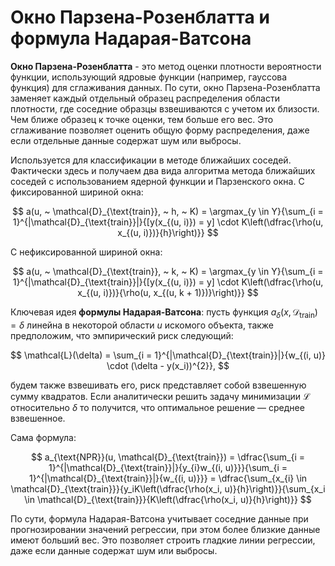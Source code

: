 # Окно Парзена-Розенблатта и формула Надарая-Ватсона

**Окно Парзена-Розенблатта** - это метод оценки плотности вероятности функции, использующий ядровые функции (например, гауссова функция) для сглаживания данных. По сути, окно Парзена-Розенблатта заменяет каждый отдельный образец распределения области плотности, где соседние образцы взвешиваются с учетом их близости. Чем ближе образец к точке оценки, тем больше его вес. Это сглаживание позволяет оценить общую форму распределения, даже если отдельные данные содержат шум или выбросы.

Используется для классификации в методе ближайших соседей. Фактически здесь и получаем два вида алгоритма метода ближайших соседей с использованием ядерной функции и Парзенского окна. С фиксированной шириной окна:

$$
    a(u, ~ \mathcal{D}_{\text{train}}, ~ h, ~ K) = \argmax_{y \in Y}{\sum_{i = 1}^{|\mathcal{D}_{\text{train}}|}{[y(x_{(u, i)}) = y] \cdot K\left(\dfrac{\rho(u, x_{(u, i)})}{h}\right)}}
$$

С нефиксированной шириной окна:

$$
    a(u, ~ \mathcal{D}_{\text{train}}, ~ k, ~ K) = \argmax_{y \in Y}{\sum_{i = 1}^{|\mathcal{D}_{\text{train}}|}{[y(x_{(u, i)}) = y] \cdot K\left(\dfrac{\rho(u, x_{(u, i)})}{\rho(u, x_{(u, k + 1)})}\right)}}
$$

Ключевая идея **формулы Надарая-Ватсона**: пусть функция $a_{\delta}(x, \mathcal{D}_{\text{train}}) = \delta$ линейна в некоторой области $u$ искомого объекта, также предположим, что эмпирический риск следующий:

$$
  \mathcal{L}(\delta) = \sum_{i = 1}^{|\mathcal{D}_{\text{train}}|}{w_{(i, u)} \cdot (\delta - y(x_i))^{2}},
$$

будем также взвешивать его, риск представляет собой взвешенную сумму квадратов. Если аналитически решить задачу минимизации $\mathcal{L}$ относительно $\delta$ то получится, что оптимальное решение — среднее взвешенное.

Сама формула:

$$
  a_{\text{NPR}}(u, \mathcal{D}_{\text{train}}) = \dfrac{\sum_{i = 1}^{|\mathcal{D}_{\text{train}}|}{y_{i}w_{(i, u)}}}{\sum_{i = 1}^{|\mathcal{D}_{\text{train}}|}{w_{(i, u)}}} = \dfrac{\sum_{x_{i} \in \mathcal{D}_{\text{train}}}{y_iK\left(\dfrac{\rho(x_i, u)}{h}\right)}}{\sum_{x_i \in \mathcal{D}_{\text{train}}}{K\left(\dfrac{\rho(x_i, u)}{h}\right)}}
$$

По сути, формула Надарая-Ватсона учитывает соседние данные при прогнозировании значений регрессии, при этом более близкие данные имеют больший вес. Это позволяет строить гладкие линии регрессии, даже если данные содержат шум или выбросы.
